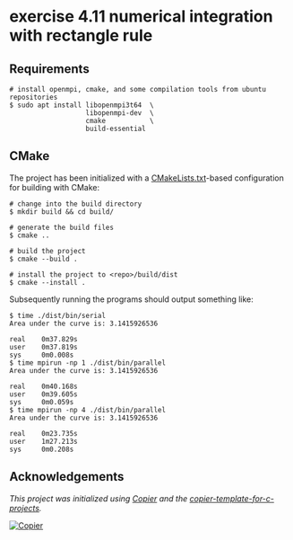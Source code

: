 # exercise 4.11 numerical integration with rectangle rule

## Requirements

```
# install openmpi, cmake, and some compilation tools from ubuntu repositories
$ sudo apt install libopenmpi3t64  \
                   libopenmpi-dev  \
                   cmake           \
                   build-essential
```

## CMake

The project has been initialized with a [CMakeLists.txt](CMakeLists.txt)-based
configuration for building with CMake:

```console
# change into the build directory
$ mkdir build && cd build/

# generate the build files
$ cmake ..

# build the project
$ cmake --build .

# install the project to <repo>/build/dist
$ cmake --install .
```

Subsequently running the programs should output something like:

```text
$ time ./dist/bin/serial
Area under the curve is: 3.1415926536

real    0m37.829s
user    0m37.819s
sys     0m0.008s
$ time mpirun -np 1 ./dist/bin/parallel
Area under the curve is: 3.1415926536

real    0m40.168s
user    0m39.605s
sys     0m0.059s
$ time mpirun -np 4 ./dist/bin/parallel
Area under the curve is: 3.1415926536

real    0m23.735s
user    1m27.213s
sys     0m0.208s
```

## Acknowledgements

_This project was initialized using [Copier](https://pypi.org/project/copier) and the [copier-template-for-c-projects](https://github.com/jspaaks/copier-template-for-c-projects)._

[![Copier](https://img.shields.io/endpoint?url=https://raw.githubusercontent.com/copier-org/copier/master/img/badge/badge-grayscale-inverted-border-orange.json)](https://github.com/copier-org/copier)
